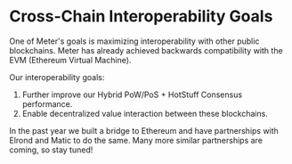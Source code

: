 # Cross-Chain Interoperability Goals

One of Meter's goals is maximizing interoperability with other public blockchains. Meter has already achieved backwards compatibility with the EVM (Ethereum Virtual Machine). 

Our interoperability goals:

1. Further improve our Hybrid PoW/PoS + HotStuff Consensus performance.
2. Enable decentralized value interaction between these blockchains.

In the past year we built a bridge to Ethereum and have partnerships with Elrond and Matic to do the same. Many more similar partnerships are coming, so stay tuned!
